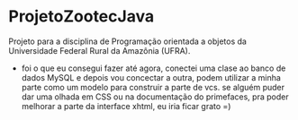 # ProjetoZootecJava
Projeto para a disciplina de Programação orientada a objetos da Universidade Federal Rural da Amazônia (UFRA).
- foi o que eu consegui fazer até agora, conectei uma clase ao banco de dados MySQL e depois vou concectar a outra, podem utilizar a minha parte como um modelo para construir a parte de vcs. se alguém puder dar uma olhada em CSS ou na documentação do primefaces, pra poder melhorar a parte da interface xhtml, eu iria ficar grato =)
